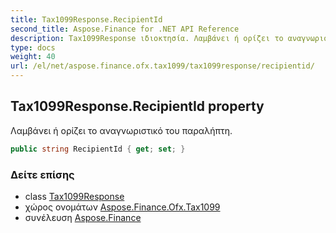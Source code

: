 ```yaml
---
title: Tax1099Response.RecipientId
second_title: Aspose.Finance for .NET API Reference
description: Tax1099Response ιδιοκτησία. Λαμβάνει ή ορίζει το αναγνωριστικό του παραλήπτη.
type: docs
weight: 40
url: /el/net/aspose.finance.ofx.tax1099/tax1099response/recipientid/
---
```

## Tax1099Response.RecipientId property

Λαμβάνει ή ορίζει το αναγνωριστικό του παραλήπτη.

```csharp
public string RecipientId { get; set; }
```

### Δείτε επίσης

* class [Tax1099Response](../)
* χώρος ονομάτων [Aspose.Finance.Ofx.Tax1099](../../tax1099response/)
* συνέλευση [Aspose.Finance](../../../)


